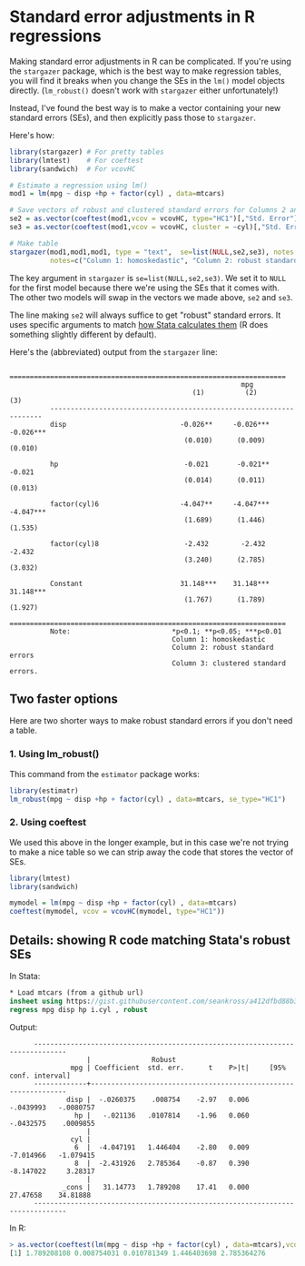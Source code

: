 # Standard error adjustments in R regressions # 

Making standard error adjustments in R can be complicated. If you're using the `stargazer` package, which is the best way to make regression tables, you will find it breaks when you change the SEs in the `lm()` model objects directly. (`lm_robust()` doesn't work with `stargazer` either unfortunately!)

Instead, I've found the best way is to make a vector containing your new standard errors (SEs), and then explicitly pass those to `stargazer`. 

Here's how:

```R
library(stargazer) # For pretty tables 
library(lmtest)    # For coeftest
library(sandwich)  # For vcovHC

# Estimate a regression using lm() 
mod1 = lm(mpg ~ disp +hp + factor(cyl) , data=mtcars)

# Save vectors of robust and clustered standard errors for Columns 2 and 3
se2 = as.vector(coeftest(mod1,vcov = vcovHC, type="HC1")[,"Std. Error"])     # Robust (Heteroskedasticity consistent) SEs
se3 = as.vector(coeftest(mod1,vcov = vcovHC, cluster = ~cyl)[,"Std. Error"]) # Cluster SEs at "cyl" level

# Make table
stargazer(mod1,mod1,mod1, type = "text",  se=list(NULL,se2,se3), notes.align = "l",
          notes=c("Column 1: homoskedastic", "Column 2: robust standard errors", "Column 3: clustered standard errors."))
```
The key argument in `stargazer` is `se=list(NULL,se2,se3)`. We set it to `NULL` for the first model because there we're using the SEs that it comes with. The other two models will swap in the vectors we made above, `se2` and `se3`. 

The line making `se2` will always suffice to get "robust" standard errors. It uses specific arguments to match [how Stata calculates them]([url](https://stats.stackexchange.com/questions/117052/replicating-statas-robust-option-in-r)) (R does something slightly different by default).

Here's the (abbreviated) output from the `stargazer` line:
```
          ====================================================================
                                                         mpg                  
                                             (1)          (2)          (3)    
          --------------------------------------------------------------------
          disp                            -0.026**     -0.026***    -0.026*** 
                                           (0.010)      (0.009)      (0.010)  

          hp                               -0.021       -0.021**     -0.021   
                                           (0.014)      (0.011)      (0.013)  

          factor(cyl)6                    -4.047**     -4.047***    -4.047*** 
                                           (1.689)      (1.446)      (1.535)  

          factor(cyl)8                     -2.432        -2.432      -2.432   
                                           (3.240)      (2.785)      (3.032)  

          Constant                        31.148***    31.148***    31.148*** 
                                           (1.767)      (1.789)      (1.927)  
          ====================================================================
          Note:                         *p<0.1; **p<0.05; ***p<0.01           
                                        Column 1: homoskedastic               
                                        Column 2: robust standard errors      
                                        Column 3: clustered standard errors. 
```
## Two faster options ## 

Here are two shorter ways to make robust standard errors if you don't need a table.

### 1. Using lm_robust() ###
This command from the `estimator` package works:
```R
library(estimatr)
lm_robust(mpg ~ disp +hp + factor(cyl) , data=mtcars, se_type="HC1")
```
### 2. Using coeftest ###
We used this above in the longer example, but in this case we're not trying to make a nice table so we can strip away the code that stores the vector of SEs.
```R
library(lmtest)
library(sandwich)

mymodel = lm(mpg ~ disp +hp + factor(cyl) , data=mtcars)
coeftest(mymodel, vcov = vcovHC(mymodel, type="HC1"))
```

## Details: showing R code matching Stata's robust SEs ##

In Stata:
```Stata
* Load mtcars (from a github url)
insheet using https://gist.githubusercontent.com/seankross/a412dfbd88b3db70b74b/raw/5f23f993cd87c283ce766e7ac6b329ee7cc2e1d1/mtcars.csv
regress mpg disp hp i.cyl , robust
```
Output: 

          ------------------------------------------------------------------------------
                       |               Robust
                   mpg | Coefficient  std. err.      t    P>|t|     [95% conf. interval]
          -------------+----------------------------------------------------------------
                  disp |  -.0260375    .008754    -2.97   0.006    -.0439993   -.0080757
                    hp |   -.021136   .0107814    -1.96   0.060    -.0432575    .0009855
                       |
                   cyl |
                    6  |  -4.047191   1.446404    -2.80   0.009    -7.014966   -1.079415
                    8  |  -2.431926   2.785364    -0.87   0.390    -8.147022     3.28317
                       |
                 _cons |   31.14773   1.789208    17.41   0.000     27.47658    34.81888
          ------------------------------------------------------------------------------
In R:
```R
> as.vector(coeftest(lm(mpg ~ disp +hp + factor(cyl) , data=mtcars),vcov = vcovHC, type="HC1")[,"Std. Error"])
[1] 1.789208108 0.008754031 0.010781349 1.446403698 2.785364276
```
